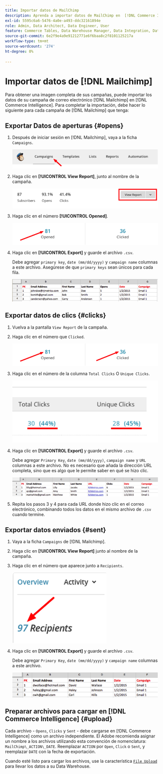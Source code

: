 ```yaml
---
title: Importar datos de MailChimp
description: Aprenda a importar datos de MailChimp en  [!DNL Commerce Intelligence].
exl-id: 5595c6a6-5476-4a0e-a493-ddc32161894e
role: Admin, Data Architect, Data Engineer, User
feature: Commerce Tables, Data Warehouse Manager, Data Integration, Data Import/Export
source-git-commit: 6e2f9e4a9e91212771e6f6baa8c2f8101125217a
workflow-type: tm+mt
source-wordcount: '274'
ht-degree: 0%

---
```


# Importar datos de [!DNL Mailchimp]

Para obtener una imagen completa de sus campañas, puede importar los datos de su campaña de correo electrónico [!DNL Mailchimp] en [!DNL Commerce Intelligence]. Para completar la importación, debe hacer lo siguiente para cada campaña de [!DNL Mailchimp] que tenga:

## Exportar Datos de aperturas {#opens}

1. Después de iniciar sesión en [!DNL Mailchimp], vaya a la ficha `Campaigns`.

   ![importar mailchimp 1](../../../assets/import-mailchimp-1.png)

1. Haga clic en **[!UICONTROL View Report]**, junto al nombre de la campaña.

   ![importar mailchimp 2](../../../assets/import-mailchimp-2.png)

1. Haga clic en el número **[!UICONTROL Opened]**.

   ![importar mailchimp 3](../../../assets/import-mailchimp-3.png)

1. Haga clic en **[!UICONTROL Export]** y guarde el archivo `.csv`.

   Debe agregar `primary key`, `date (mm/dd/yyyy)` y `campaign name` columnas a este archivo. Asegúrese de que `primary keys` sean únicos para cada fila.

   ![importar mailchimp 4](../../../assets/import-mailchimp-4.png)

## Exportar datos de clics {#clicks}

1. Vuelva a la pantalla `View Report` de la campaña.

1. Haga clic en el número que `Clicked`.

   ![importar mailchimp 5](../../../assets/import-mailchimp-5.png)

1. Haga clic en el número de la columna `Total Clicks` O `Unique Clicks`.

   ![importar mailchimp 6](../../../assets/import-mailchimp-6.png)

1. Haga clic en **[!UICONTROL Export]** y guarde el archivo `.csv`.

   Debe agregar `Primary Key`, `date (mm/dd/yyyy)`, `campaign name` y `URL` columnas a este archivo. No es necesario que añada la dirección URL completa, sino que es algo que le permite saber en qué se hizo clic.

   ![importar mailchimp 7](../../../assets/import-mailchimp-7.png)

1. Repita los pasos 3 y 4 para cada URL donde hizo clic en el correo electrónico, combinando todos los datos en el mismo archivo de `.csv` cuando termine.

## Exportar datos enviados {#sent}

1. Vaya a la ficha `Campaigns` de [!DNL Mailchimp].

1. Haga clic en **[!UICONTROL View Report]** junto al nombre de la campaña.

1. Haga clic en el número que aparece junto a `Recipients`.

   ![importar mailchimp 8](../../../assets/import-mailchimp-8.png)

1. Haga clic en **[!UICONTROL Export]** y guarde el archivo `.csv`.

   Debe agregar `Primary Key`, `date (mm/dd/yyyy)` y `campaign name` columnas a este archivo.

   ![importar mailchimp 9](../../../assets/import-mailchimp-9.png)

## Preparar archivos para cargar en [!DNL Commerce Intelligence] {#upload}

Cada archivo - `Opens`, `Clicks` y `Sent` - debe cargarse en [!DNL Commerce Intelligence] como un archivo independiente. El Adobe recomienda asignar un nombre a los archivos utilizando esta convención de nomenclatura: `MailChimp\_ACTION\_DATE`. Reemplazar `ACTION` por `Open`, `Click` o `Sent`, y reemplazar `DATE` con la fecha de exportación.

Cuando esté listo para cargar los archivos, use la característica [`File Upload` ](../connecting-data/using-file-uploader.md) para llevar los datos a su Data Warehouse.
